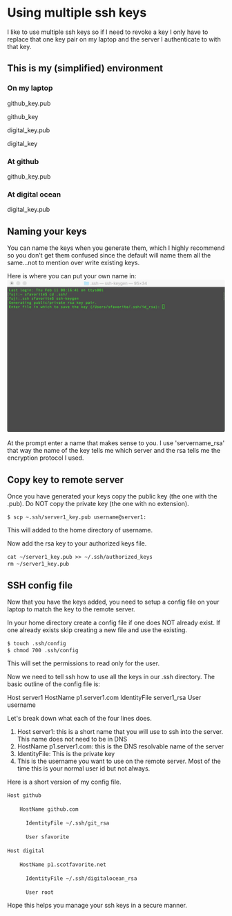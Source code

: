 
# Using multiple ssh keys

I like to use multiple ssh keys so if I need to revoke a key I only have to replace that one key pair on my laptop and the server I authenticate to with that key. 


## This is my (simplified) environment


### On my laptop                 
github_key.pub

github_key

digital_key.pub

digital_key

### At github
github_key.pub

### At digital ocean
digital_key.pub

## Naming your keys 

You can name the keys when you generate them, which I highly recommend so you don't get them confused since the default will name them all the same...not to mention over write existing keys. 

Here is where you can put your own name in:
![Key Name](https://github.com/sfavorite/ssh_multi_keys/blob/master/images/ssh_key_name.jpg)

At the prompt enter a name that makes sense to you. I use 'servername_rsa' that way the name of the key tells me which server and the rsa tells me the encryption protocol I used. 


## Copy key to remote server

Once you have generated your keys copy the public key (the one with the .pub). Do NOT copy the private key (the one with no extension). 

```
$ scp ~.ssh/server1_key.pub username@server1:
```

This will added to the home directory of username.

Now add the rsa key to your authorized keys file. 

```
cat ~/server1_key.pub >> ~/.ssh/authorized_keys
rm ~/server1_key.pub
```

## SSH config file

Now that you have the keys added, you need to setup a config file on your laptop to match the key to the remote server.

In your home directory create a config file if one does NOT already exist. If one already exists skip creating a new file and use the existing. 

```
$ touch .ssh/config
$ chmod 700 .ssh/config
```

This will set the permissions to read only for the user. 

Now we need to tell ssh how to use all the keys in our .ssh directory. The basic outline of the config file is:

Host server1
      HostName p1.server1.com
      IdentityFile server1_rsa
      User username

Let's break down what each of the four lines does. 

1. Host server1: this is a short name that you will use to ssh into the server. This name does not need to be in DNS
2. HostName p1.server1.com: this is the DNS resolvable name of the server
3. IdentityFile: This is the private key
4. This is the username you want to use on the remote server. Most of the time this is your normal user id but not always. 

Here is a short version of my config file.

```
Host github

    HostName github.com
    
      IdentityFile ~/.ssh/git_rsa
    
      User sfavorite

Host digital

    HostName p1.scotfavorite.net
    
      IdentityFile ~/.ssh/digitalocean_rsa
    
      User root
```

Hope this helps you manage your ssh keys in a secure manner. 
    